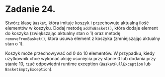 # Zadanie 24.
Stwórz klasę `Basket`, która imituje koszyk i przechowuje aktualną ilość elementów w koszyku. 
Dodaj metodę `addToBasket()`, która dodaje element do koszyka (zwiększając aktualny stan o 1) 
oraz metodę `removeFromBasket()`, która usuwa element z koszyka (zmniejszając aktualny stan o 1).

Koszyk może przechowywać od 0 do 10 elementów. 
W przypadku, kiedy użytkownik chce wykonać akcję usunięcia przy stanie 0 lub dodania przy stanie 10, rzuć odpowiedni runtime exception
(`BasketFullException` lub `BasketEmptyException`).